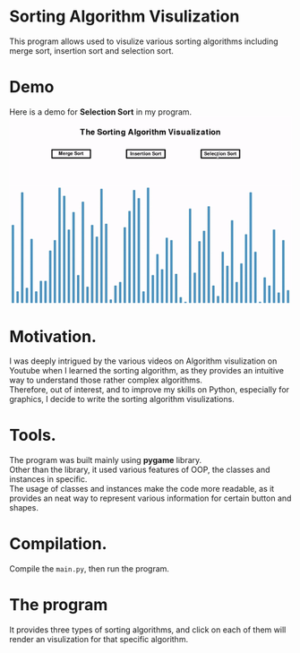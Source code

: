 # Sorting Algorithm Visulization
This program allows used to visulize various sorting algorithms including merge sort, insertion sort and selection sort.
# Demo
Here is a demo for **Selection Sort** in my program.
![Alt Text](https://github.com/SG1705211/Sorting-Algorithm-Visualization/blob/a018e5d8dc8b5e0c844f00117ee1200d3ce8419f/Selection%20Demo.gif?raw=true)

# Motivation.
I was deeply intrigued by the various videos on Algorithm visulization on Youtube when I learned the sorting algorithm, as they provides an intuitive way to understand those rather complex algorithms. \
Therefore, out of interest, and to improve my skills on Python, especially for graphics, I decide to write the sorting algorithm visulizations.
# Tools.
The program was built mainly using  **pygame** library.\
Other than the library, it used various features of OOP, the classes and instances in specific.\
The usage of classes and instances make the code more readable, as it provides an neat way to represent various information for certain button and shapes.
# Compilation.
Compile the `main.py`, then run the program.
# The program
It provides three types of sorting algorithms, and click on each of them will render an visulization for that specific algorithm.


